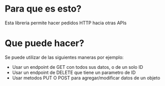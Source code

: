 # Para que es esto?
Esta libreria permite hacer pedidos HTTP hacia otras APIs

# Que puede hacer?
Se puede utilizar de las siguientes maneras por ejemplo:
- Usar un endpoint de GET con todos sus datos, o de un solo ID
- Usar un endpoint de DELETE que tiene un parametro de ID
- Usar metodos PUT O POST para agregar/modificar datos de un objeto
